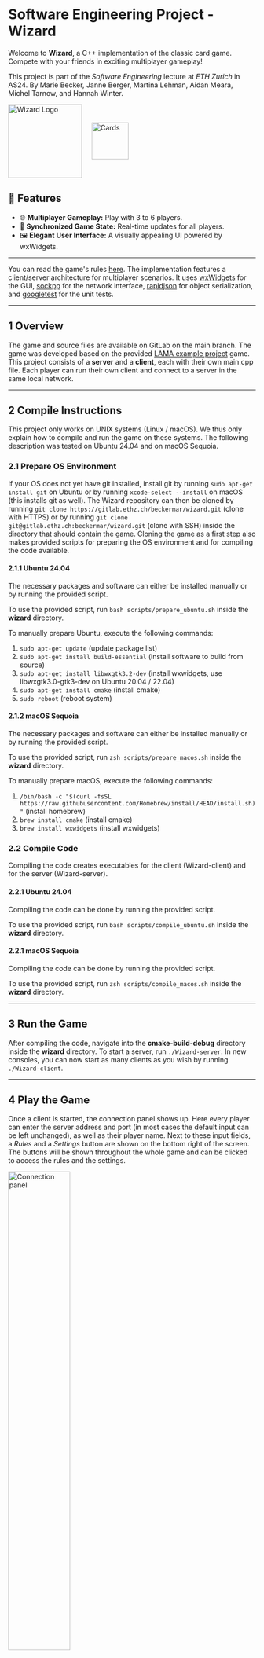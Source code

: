 # Software Engineering Project - Wizard
Welcome to **Wizard**, a C++ implementation of the classic card game. Compete with your friends in exciting multiplayer 
gameplay!

This project is part of the *Software Engineering* lecture at *ETH Zurich* in AS24. By Marie Becker, Janne Berger, Martina
Lehman, Aidan Meara, Michel Tarnow, and Hannah Winter.

<div style="display: flex; align-items: center;">
  <img src="./assets/wizard_logo.png" alt="Wizard Logo" style="height: 150px; margin-right: 20px;">
  <img src="./assets/cards.png" alt="Cards" style="height: 75px;">
</div>

## 🚀 Features
- 🌐 **Multiplayer Gameplay:** Play with 3 to 6 players.
- 🔄 **Synchronized Game State:** Real-time updates for all players.
- 🖼 **Elegant User Interface:** A visually appealing UI powered by wxWidgets.

---

You can read the game's rules [here](https://blog.amigo-spiele.de/content/ap/rule/06900-GB-AmigoRule.pdf). 
The implementation features a client/server architecture for multiplayer scenarios. It uses [wxWidgets](https://www.wxwidgets.org/) 
for the GUI, [sockpp](https://github.com/fpagliughi/sockpp) for the network interface, [rapidjson](https://rapidjson.org/md_doc_tutorial.html) 
for object serialization, and [googletest](https://github.com/google/googletest) for the unit tests. 

---

## 1 Overview

The game and source files are available on GitLab on the main branch. The game was developed based on the provided 
[LAMA example project](https://gitlab.ethz.ch/hraymond/cse-lama-example-project) game. This project consists of a 
**server** and a **client**, each with their own main.cpp file. Each player can run their own client and connect to 
a server in the same local network.

---

## 2 Compile Instructions

This project only works on UNIX systems (Linux / macOS). We thus only explain how to compile and run the game on these 
systems. The following description was tested on Ubuntu 24.04 and on macOS Sequoia.

### 2.1 Prepare OS Environment

If your OS does not yet have git installed, install git by running `sudo apt-get install git` on Ubuntu or by 
running `xcode-select --install` on macOS (this installs git as well). The Wizard repository can then be cloned by 
running `git clone https://gitlab.ethz.ch/beckermar/wizard.git` (clone with HTTPS) or by running
`git clone git@gitlab.ethz.ch:beckermar/wizard.git` (clone with SSH) inside the directory that should contain the game.
Cloning the game as a first step also makes provided scripts for preparing the OS environment and for compiling the code
available.

#### 2.1.1 Ubuntu 24.04

The necessary packages and software can either be installed manually or by running the provided script. 

To use the provided script, run `bash scripts/prepare_ubuntu.sh` inside the **wizard** directory.

To manually prepare Ubuntu, execute the following commands:
1. `sudo apt-get update` (update package list)
2. `sudo apt-get install build-essential` (install software to build from source)
3. `sudo apt-get install libwxgtk3.2-dev` (install wxwidgets, use libwxgtk3.0-gtk3-dev on Ubuntu 20.04 / 22.04)
4. `sudo apt-get install cmake` (install cmake)
5. `sudo reboot` (reboot system)

#### 2.1.2 macOS Sequoia

The necessary packages and software can either be installed manually or by running the provided script.

To use the provided script, run `zsh scripts/prepare_macos.sh` inside the **wizard** directory.

To manually prepare macOS, execute the following commands: 
1. `/bin/bash -c "$(curl -fsSL https://raw.githubusercontent.com/Homebrew/install/HEAD/install.sh)"` (install homebrew)
2. `brew install cmake` (install cmake)
3. `brew install wxwidgets` (install wxwidgets)

### 2.2 Compile Code

Compiling the code creates executables for the client (Wizard-client) and for the server (Wizard-server).

#### 2.2.1 Ubuntu 24.04

Compiling the code can be done by running the provided script.

To use the provided script, run `bash scripts/compile_ubuntu.sh` inside the **wizard** directory.

#### 2.2.1 macOS Sequoia

Compiling the code can be done by running the provided script.

To use the provided script, run `zsh scripts/compile_macos.sh` inside the **wizard** directory.

---

## 3 Run the Game

After compiling the code, navigate into the **cmake-build-debug** directory inside the **wizard** directory. To start a 
server, run `./Wizard-server`. In new consoles, you can now start as many clients as you wish by running `./Wizard-client`.

---

## 4 Play the Game

Once a client is started, the connection panel shows up. Here every player can enter the server address and port (in most
cases the default input can be left unchanged), as well as their player name. Next to these input fields, a *Rules* and a *Settings*
button are shown on the bottom right of the screen. The buttons will be shown throughout the whole game and can be clicked
to access the rules and the settings.

<img src="assets/readme/connection_panel.png" width=50% height=50% alt="Connection panel"> <br>

After clicking on the *Connect* button, the lobby shows up. Here all players that have joined the game can be seen. The 
*Start Game* button can be clicked to start a game once enough players joined, and the *Leave Game* button can be clicked
to leave the game. This is possible throughout the whole game, however, if a player leaves the game after it has started,
the game is over.

<img src="assets/readme/lobby_one_player.png" width=50% height=50% alt="Lobby panel"> <br>

To start a game, at least 3 players have to connect to the server and join the game. The maximum number of players per 
game is 6. Once at least 3 players are connected to the server and have joined the game, the *Start Game* button turns 
purple and the game can be started by clicking the button. 

<img src="assets/readme/lobby_six_players.png" width=50% height=50% alt="Lobby panel"> <br>

Every round starts with an estimation phase. Here each player can enter their trick estimation by typing into the 
provided input filed, and then submit it by clicking on the *Submit* button. In this phase of the game, each player can
see their own cards shown at the bottom and the trump card shown on the left side of the screen. The current round number
and the sum of already submitted trick estimations in shown in the middle of the screen and can help players submitting
a valid estimate (e.g., estimate cannot be greater than the current round number). Above the *Leave Game* button, the 
scoreboard can now be accessed by clicking on the *Scoreboard* button. This will be available throughout the whole game.

<img src="assets/readme/estimation_panel.png" width=50% height=50% alt="Estimation phase"> <br>

After every player has submitted their estimation, the play phase starts. Cards can be played by clicking on the 
respective card. An announcement in middle of the screen shows whose turn it is, and played cards are displayed in the 
middle of the screen as well. Below each players' name, the won and predicted numbers of tricks can be seen.

<img src="assets/readme/play_phase_last_player.png" width=50% height=50% alt="Play phase"> <br>

At the end of each trick, the winner is shown and the new trick starts automatically. If the trick is the last trick of
a round, also the points gained or lost in this round are shown, and the new round starts automatically.

Enjoy the game!

## 5 Special Features

